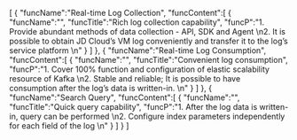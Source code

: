 [
	{
		"funcName":"Real-time Log Collection",
		"funcContent":[
			{
				"funcName":"",
				"funcTitle":"Rich log collection capability",
				"funcP":"1. Provide abundant methods of data collection - API, SDK and Agent \n2. It is possible to obtain JD Cloud’s VM log conveniently and transfer it to the log’s service platform \n"
			}
		]
	},
	{
		"funcName":"Real-time Log Consumption",
		"funcContent":[
			{
				"funcName":"",
				"funcTitle":"Convenient log consumption",
				"funcP":"1. Cover 100% function and configuration of elastic scalability resource of Kafka \n2. Stable and reliable; It is possible to have consumption after the log’s data is written-in. \n"
			}
		]
	},
	{
		"funcName":"Search Query",
		"funcContent":[
			{
				"funcName":"",
				"funcTitle":"Quick query capability",
				"funcP":"1. After the log data is written-in, query can be performed \n2. Configure index parameters independently for each field of the log \n"
			}
		]
	}
]